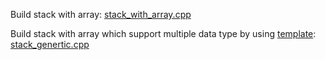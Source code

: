 Build stack with array: [stack_with_array.cpp](stack_with_array.cpp)

Build stack with array which support multiple data type by using [template](https://github.com/TranPhucVinh/Cplusplus/blob/master/Introduction/Function/Template.md): [stack_genertic.cpp](stack_genertic.cpp)